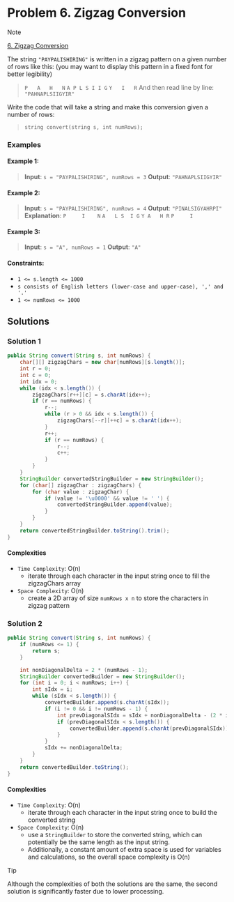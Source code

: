 # Problem 6. Zigzag Conversion

> [!NOTE]
> [6. Zigzag Conversion](https://leetcode.com/problems/zigzag-conversion/description/?envType=study-plan-v2&envId=top-interview-150)

The string `"PAYPALISHIRING"` is written in a zigzag pattern on a given number of rows like this: (you may want to display this pattern in a fixed font for better legibility)

> `P   A   H   N`
> `A P L S I I G`
> `Y   I   R`
And then read line by line: `"PAHNAPLSIIGYIR"`

Write the code that will take a string and make this conversion given a number of rows:

> `string convert(string s, int numRows);`

### Examples

#### Example 1:

> **Input**: `s = "PAYPALISHIRING", numRows = 3`
> **Output**: `"PAHNAPLSIIGYIR"`

#### Example 2:

> **Input**: `s = "PAYPALISHIRING", numRows = 4`
> **Output**: `"PINALSIGYAHRPI"`
> **Explanation**: 
> `P     I    N`
> `A   L S  I G`
> `Y A   H R`
> `P     I`

#### Example 3:

> **Input**: `s = "A", numRows = 1`
> **Output**: `"A"`

#### Constraints:

- `1 <= s.length <= 1000`
- `s consists of English letters (lower-case and upper-case), ',' and '.'`
- `1 <= numRows <= 1000`

## Solutions

### Solution 1

```java
public String convert(String s, int numRows) {
    char[][] zigzagChars = new char[numRows][s.length()];
    int r = 0;
    int c = 0;
    int idx = 0;
    while (idx < s.length()) {
        zigzagChars[r++][c] = s.charAt(idx++);
        if (r == numRows) {
            r--;
            while (r > 0 && idx < s.length()) {
                zigzagChars[--r][++c] = s.charAt(idx++);
            }
            r++;
            if (r == numRows) {
                r--;
                c++;
            }
        }
    }
    StringBuilder convertedStringBuilder = new StringBuilder();
    for (char[] zigzagChar : zigzagChars) {
        for (char value : zigzagChar) {
            if (value != '\u0000' && value != ' ') {
                convertedStringBuilder.append(value);
            }
        }
    }
    return convertedStringBuilder.toString().trim();
}
```

#### Complexities

- `Time Complexity`: O(n)
    - iterate through each character in the input string once to fill the zigzagChars array
- `Space Complexity`: O(n)
    - create a 2D array of size `numRows x n` to store the characters in zigzag pattern

### Solution 2

```java
public String convert(String s, int numRows) {
    if (numRows <= 1) {
        return s;
    }

    int nonDiagonalDelta = 2 * (numRows - 1);
    StringBuilder convertedBuilder = new StringBuilder();
    for (int i = 0; i < numRows; i++) {
        int sIdx = i;
        while (sIdx < s.length()) {
            convertedBuilder.append(s.charAt(sIdx));
            if (i != 0 && i != numRows - 1) {
                int prevDiagonalSIdx = sIdx + nonDiagonalDelta - (2 * i);
                if (prevDiagonalSIdx < s.length()) {
                    convertedBuilder.append(s.charAt(prevDiagonalSIdx));
                }
            }
            sIdx += nonDiagonalDelta;
        }
    }
    return convertedBuilder.toString();
}
```

#### Complexities

- `Time Complexity`: O(n)
    - iterate through each character in the input string once to build the converted string
- `Space Complexity`: O(n)
    - use a `StringBuilder` to store the converted string, which can potentially be the same length as the input string.
    - Additionally, a constant amount of extra space is used for variables and calculations, so the overall space complexity is O(n)

> [!TIP]
> Although the complexities of both the solutions are the same, the second solution is significantly faster due to lower processing.
